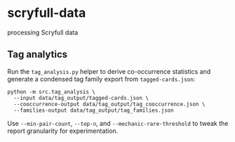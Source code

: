 # scryfull-data
processing Scryfull data

## Tag analytics

Run the `tag_analysis.py` helper to derive co-occurrence statistics and
generate a condensed tag family export from `tagged-cards.json`:

```
python -m src.tag_analysis \
  --input data/tag_output/tagged-cards.json \
  --cooccurrence-output data/tag_output/tag_cooccurrence.json \
  --families-output data/tag_output/tag_families.json
```

Use `--min-pair-count`, `--top-n`, and `--mechanic-rare-threshold` to tweak the
report granularity for experimentation.
